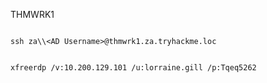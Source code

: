 
THMWRK1

```

ssh za\\<AD Username>@thmwrk1.za.tryhackme.loc
```

```

xfreerdp /v:10.200.129.101 /u:lorraine.gill /p:Tqeq5262
```

